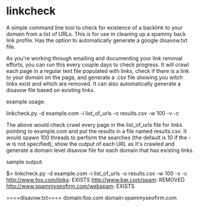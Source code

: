 linkcheck
=========

A simple command line tool to check for existence of a backlink to your domain from a list of URLs.  This is for use in cleaning up a spammy back link profile.  Has the option to automatically generate a google disavow.txt file.

As you're working through emailing and documenting your link removal efforts, you can run this every couple days to check progress.  It will crawl each page in a regular text file populated with links, check if there is a link to your domain on the page, and generate a .csv file showing you witch links exist and which are removed.  It can also automatically generate a disavow file based on existing links.

example usage:

linkcheck.py -d example.com -i list_of_urls -o results.csv -w 100 -v -c

The above would check crawl every page in the list_of_urls file for links pointing to example.com and put the results in a file named results.csv.  It would spawn 100 threads to perform the searches (the default is 10 if the -w is not specified), show the output of each URL as it's crawled and generate a domain level disavow file for each domain that has existing links.

sample output:

$> linkcheck.py -d example.com -i list_of_urls -o results.csv -w 100 -v -c
http://www.foo.com/links: EXISTS
http://www.bar.com/spam: REMOVED
http://www.spammyseofirm.com/webspam: EXISTS

====disavow.txt====
domain:foo.com
domain:spammyseofirm.com
